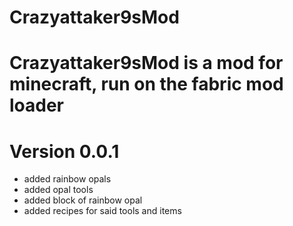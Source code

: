 # Crazyattaker9sMod

# Crazyattaker9sMod is a mod for minecraft, run on the fabric mod loader

# Version 0.0.1
- added rainbow opals
- added opal tools
- added block of rainbow opal
- added recipes for said tools and items

